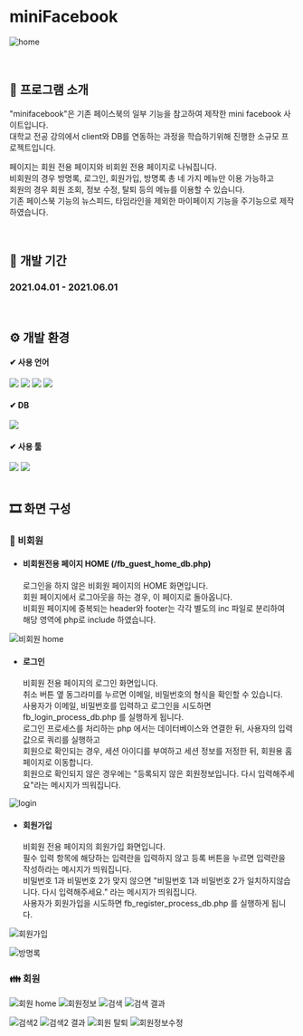 # miniFacebook 
![home](https://github.com/leeeeeeeminji/miniFacebook/assets/87288893/f97ad8d6-0421-4bdb-8c4a-57697eadce1d)

<br>

##  📘 프로그램 소개
<p>
"minifacebook"은 기존 페이스북의 일부 기능을 참고하여 제작한 mini facebook 사이트입니다.<br>
대학교 전공 강의에서 client와 DB를 연동하는 과정을 학습하기위해 진행한 소규모 프로젝트입니다.
</p>
<p>
페이지는 회원 전용 페이지와 비회원 전용 페이지로 나눠집니다.<br>
비회원의 경우 방명록, 로그인, 회원가입, 방명록 총 네 가지 메뉴만 이용 가능하고 <br>
회원의 경우 회원 조회, 정보 수정, 탈퇴 등의 메뉴를 이용할 수 있습니다. <br>
기존 페이스북 기능의 뉴스피드, 타임라인을 제외한 마이페이지 기능을 주기능으로 제작하였습니다.<br>
</p>

<br>

## 📅 개발 기간
### 2021.04.01 - 2021.06.01

<br>

## ⚙ 개발 환경
#### ✔ 사용 언어
<div>
  <img src="https://img.shields.io/badge/HTML5-E34F26?style=flat&logo=HTML5&logoColor=white" />
  <img src="https://img.shields.io/badge/CSS3-1572B6?style=flat&logo=CSS3&logoColor=white" />
  <img src="https://img.shields.io/badge/JavaScript-F7DF1E?style=flat&logo=JavaScript&logoColor=white" />
  <img src="https://img.shields.io/badge/PHP-777BB4?style=flat&logo=PHP&logoColor=white"/>
</div>

#### ✔ DB
  <img src="https://img.shields.io/badge/MySQL-4479A1?style=flat&logo=MySQL&logoColor=white"/>

#### ✔ 사용 툴
<div>
  <img src="https://img.shields.io/badge/Notepad++-90E59A?style=flat&logo=Notepad++&logoColor=white"/>
  <img src="https://img.shields.io/badge/Apache-D22128?style=flat&logo=Apache&logoColor=white"/>
</div>

<br>

## 🎞 화면 구성
### 👩 비회원 
- #### 비회원전용 페이지 HOME (/fb_guest_home_db.php)
  <p>
    로그인을 하지 않은 비회원 페이지의 HOME 화면입니다. <br>
    회원 페이지에서 로그아웃을 하는 경우, 이 페이지로 돌아옵니다. <br>
    비회원 페이지에 중복되는 header와 footer는 각각 별도의 inc 파일로 분리하여 <br>
    해당 영역에 php로 include 하였습니다. 
  </p>

![비회원 home](https://github.com/leeeeeeeminji/miniFacebook/assets/87288893/199c192b-7eef-4dfc-878d-1ea6492ef3fc)

- #### 로그인
  <p>
    비회원 전용 페이지의 로그인 화면입니다.<br>
    취소 버튼 옆 동그라미를 누르면 이메일, 비밀번호의 형식을 확인할 수 있습니다. <br>
    사용자가 이메일, 비밀번호를 입력하고 로그인을 시도하면 fb_login_process_db.php 를 실행하게 됩니다. <br>
    로그인 프로세스를 처리하는 php 에서는 데이터베이스와 연결한 뒤, 사용자의 입력값으로 쿼리를 실행하고 <br>
    회원으로 확인되는 경우, 세션 아이디를 부여하고 세션 정보를 저정한 뒤, 회원용 홈페이지로 이동합니다. <br>
    회원으로 확인되지 않은 경우에는 "등록되지 않은 회원정보입니다. 다시 입력해주세요"라는 메시지가 띄워집니다.
  </p>
![login](https://github.com/leeeeeeeminji/miniFacebook/assets/87288893/cb8147af-06d0-45bd-be49-a0841309ec8b)

- #### 회원가입
  <p>
    비회원 전용 페이지의 회원가입 화면입니다. <br>
    필수 입력 항목에 해당하는 입력란을 입력하지 않고 등록 버튼을 누르면 입력란을 작성하라는 메시지가 띄워집니다.<br>
    비밀번호 1과 비밀번호 2가 맞지 않으면 "비밀번호 1과 비밀번호 2가 일치하지않습니다. 다시 입력해주세요." 라는 메시지가 띄워집니다.<br>
    사용자가 회원가입을 시도하면 fb_register_process_db.php 를 실행하게 됩니다. <br>
    
  </p>
![회원가입](https://github.com/leeeeeeeminji/miniFacebook/assets/87288893/5779ea28-f520-4836-94c5-80d0f64ed999)
  
![방명록](https://github.com/leeeeeeeminji/miniFacebook/assets/87288893/c27bacdc-742f-4182-98c5-baa3b8e92837)


### 👪 회원
![회원 home](https://github.com/leeeeeeeminji/miniFacebook/assets/87288893/46cd311d-1aff-41a0-8ea8-1cdc71b86195)
![회원정보](https://github.com/leeeeeeeminji/miniFacebook/assets/87288893/7835e1f4-6c57-4a49-b0b0-96e7d6ba4614)
![검색](https://github.com/leeeeeeeminji/miniFacebook/assets/87288893/faf0cc46-2b18-41b5-a919-9afb812e5fad)
![검색 결과](https://github.com/leeeeeeeminji/miniFacebook/assets/87288893/d5d89244-babc-4409-8e60-54e2e0631b0f)

![검색2](https://github.com/leeeeeeeminji/miniFacebook/assets/87288893/f6b3bd35-2ebb-45a1-aed1-ab6d5fbc5687)
![검색2 결과](https://github.com/leeeeeeeminji/miniFacebook/assets/87288893/9fea0100-3e61-4cb8-8eec-1ec269d8d41e)
![회원 탈퇴](https://github.com/leeeeeeeminji/miniFacebook/assets/87288893/345f38ed-659e-436d-bded-aeee084eea1e)
![회원정보수정](https://github.com/leeeeeeeminji/miniFacebook/assets/87288893/5072d134-8f07-4f0f-a166-b9f345df58bf)
